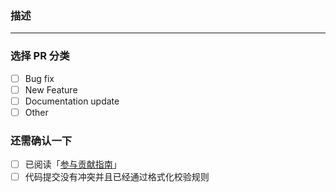 <!-- 感谢来提交 PR! -->

### 描述

<!-- 请在这里描述一下你的 PR 包含什么内容，方便我们快速审核。 -->

---

### 选择 PR 分类

- [ ] Bug fix
- [ ] New Feature
- [ ] Documentation update
- [ ] Other

### 还需确认一下

- [ ] 已阅读「[参与贡献指南](https://mobius.cool/contributing.html)」
- [ ] 代码提交没有冲突并且已经通过格式化校验规则
